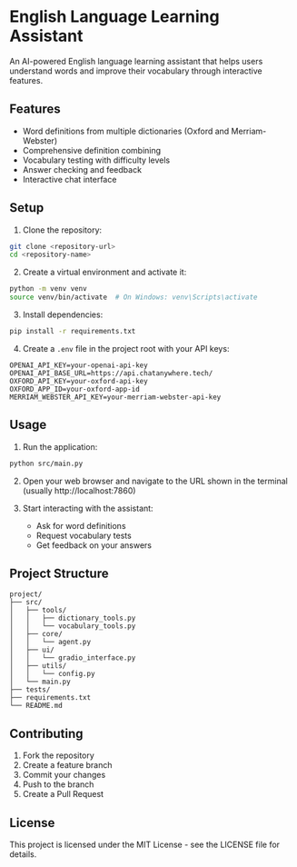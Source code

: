 # English Language Learning Assistant

An AI-powered English language learning assistant that helps users understand words and improve their vocabulary through interactive features.

## Features

- Word definitions from multiple dictionaries (Oxford and Merriam-Webster)
- Comprehensive definition combining
- Vocabulary testing with difficulty levels
- Answer checking and feedback
- Interactive chat interface

## Setup

1. Clone the repository:
```bash
git clone <repository-url>
cd <repository-name>
```

2. Create a virtual environment and activate it:
```bash
python -m venv venv
source venv/bin/activate  # On Windows: venv\Scripts\activate
```

3. Install dependencies:
```bash
pip install -r requirements.txt
```

4. Create a `.env` file in the project root with your API keys:
```
OPENAI_API_KEY=your-openai-api-key
OPENAI_API_BASE_URL=https://api.chatanywhere.tech/
OXFORD_API_KEY=your-oxford-api-key
OXFORD_APP_ID=your-oxford-app-id
MERRIAM_WEBSTER_API_KEY=your-merriam-webster-api-key
```

## Usage

1. Run the application:
```bash
python src/main.py
```

2. Open your web browser and navigate to the URL shown in the terminal (usually http://localhost:7860)

3. Start interacting with the assistant:
   - Ask for word definitions
   - Request vocabulary tests
   - Get feedback on your answers

## Project Structure

```
project/
├── src/
│   ├── tools/
│   │   ├── dictionary_tools.py
│   │   └── vocabulary_tools.py
│   ├── core/
│   │   └── agent.py
│   ├── ui/
│   │   └── gradio_interface.py
│   ├── utils/
│   │   └── config.py
│   └── main.py
├── tests/
├── requirements.txt
└── README.md
```

## Contributing

1. Fork the repository
2. Create a feature branch
3. Commit your changes
4. Push to the branch
5. Create a Pull Request

## License

This project is licensed under the MIT License - see the LICENSE file for details. 